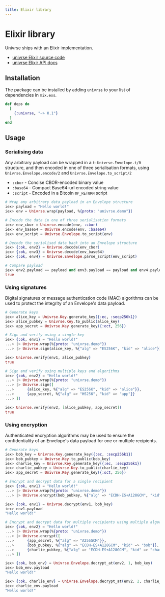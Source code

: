 ```yaml
---
title: Elixir library
---
```


# Elixir library

Univrse ships with an Elixir implementation.

* [univrse Elixir source code](https://github.com/libitx/univrse)
* [univrse Elixir API docs](https://hexdocs.pm/univrse)

## Installation

The package can be installed by adding `univrse` to your list of dependencies
in `mix.exs`.

```elixir
def deps do
  [
    {:univrse, "~> 0.1"}
  ]
end
```

## Usage

### Serialising data

Any arbitrary payload can be wrapped in a `t:Univrse.Envelope.t/0` structure,
and then encoded in one of three serialisation formats, using
`Univrse.Envelope.encode/2` and `Univrse.Envelope.to_script/2`

* `:cbor` - Concise CBOR-encoded binary value
* `:base64` - Compact Base64-url encoded string value
* `:script` - Encoded in a Bitcoin `OP_RETURN` script

```elixir
# Wrap any arbitrary data payload in an Envelope structure
iex> payload = "Hello world!"
iex> env = Univrse.wrap(payload, %{proto: "univrse.demo"})

# Encode the data in one of three serialisation formats
iex> env_cbor = Univrse.encode(env, :cbor)
iex> env_base64 = Univrse.encode(env, :base64)
iex> env_script = Univrse.Envelope.to_script(env)

# Decode the serialised data back into an Envelope structure
iex> {:ok, env2} = Univrse.decode(env_cbor)
iex> {:ok, env3} = Univrse.decode(env_base64)
iex> {:ok, env4} = Univrse.Envelope.parse_script(env_script)

# Compare payload
iex> env2.payload == payload and env3.payload == payload and env4.payload == payload
true
```

### Using signatures

Digital signatures or message authentication code (MAC) algorithms can be used
to protect the integrity of an Envelope's data payload.

```elixir
# Generate keys
iex> alice_key = Univrse.Key.generate_key({:ec, :secp256k1})
iex> alice_pubkey = Univrse.Key.to_public(alice_key)
iex> app_secret = Univrse.Key.generate_key({:oct, 256})

# Sign and verify using a single key
iex> {:ok, env1} = "Hello world!"
...> |> Univrse.wrap(%{proto: "univrse.demo"})
...> |> Univrse.sign(alice_key, %{"alg" => "ES256K", "kid" => "alice"})

iex> Univrse.verify(env1, alice_pubkey)
true

# Sign and verify using multiple keys and algorithms
iex> {:ok, env2} = "Hello world!"
...> |> Univrse.wrap(%{proto: "univrse.demo"})
...> |> Univrse.sign([
...>      {alice_key, %{"alg" => "ES256K", "kid" => "alice"}},
...>      {app_secret, %{"alg" => "HS256", "kid" => "app"}}
...> ])

iex> Univrse.verify(env2, [alice_pubkey, app_secret])
true
```

### Using encryption

Authenticated encryption algorithms may be used to ensure the confidentiality
of an Envelope's data payload for one or multiple recipients.

```elixir
# Generate keys
iex> bob_key = Univrse.Key.generate_key({:ec, :secp256k1})
iex> bob_pubkey = Univrse.Key.to_public(bob_key)
iex> charlie_key = Univrse.Key.generate_key({:ec, :secp256k1})
iex> charlie_pubkey = Univrse.Key.to_public(charlie_key)
iex> app_secret = Univrse.Key.generate_key({:oct, 256})

# Encrypt and decrypt data for a single recipient
iex> {:ok, env1} = "Hello world!"
...> |> Univrse.wrap(%{proto: "univrse.demo"})
...> |> Univrse.encrypt(bob_pubkey, %{"alg" => "ECDH-ES+A128GCM", "kid" => "bob"})

iex> {:ok, env1} = Univrse.decrypt(env1, bob_key)
iex> env1.payload
"Hello world!"

# Encrypt and decrypt data for multiple recipients using multiple algorithms
iex> {:ok, env2} = "Hello world!"
...> |> Univrse.wrap(%{proto: "univrse.demo"})
...> |> Univrse.encrypt([
...>      {app_secret, %{"alg" => "A256GCM"}},
...>      {bob_pubkey, %{"alg" => "ECDH-ES+A128GCM", "kid" => "bob"}},
...>      {charlie_pubkey, %{"alg" => "ECDH-ES+A128GCM", "kid" => "charlie"}}
...> ])

iex> {:ok, bob_env} = Univrse.Envelope.decrypt_at(env2, 1, bob_key)
iex> bob_env.payload
"Hello world!"

iex> {:ok, charlie_env} = Univrse.Envelope.decrypt_at(env2, 2, charlie_key)
iex> charlie_env.payload
"Hello world!"
```
